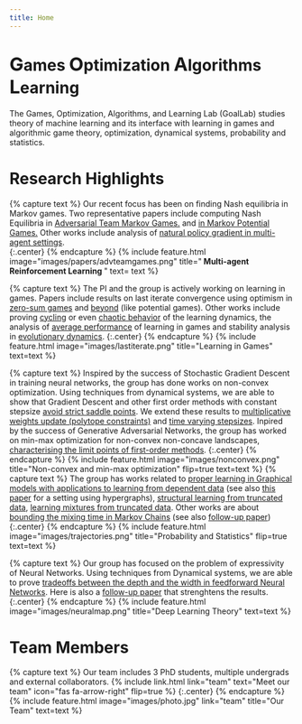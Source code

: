 ```yaml
---
title: Home
---
```


<h1> <span STYLE="font-size:25.0pt">G</span>ames <span STYLE="font-size:25.0pt">O</span>ptimization <span STYLE="font-size:25.0pt">A</span>lgorithms <span STYLE="font-size:25.0pt">L</span>earning </h1>

The Games, Optimization, Algorithms, and Learning Lab (GoalLab) studies theory of machine learning  and its interface with learning in games and algorithmic game theory, optimization, dynamical systems, probability and statistics.

# Research Highlights
{% capture text %}
Our recent focus has been on finding Nash equilibria in Markov games. Two representative papers include computing Nash Equilibria in [Adversarial Team Markov Games.](https://arxiv.org/abs/2208.02204) and [in Markov Potential Games.](https://arxiv.org/abs/2106.01969) Other works include analysis of [natural policy gradient in multi-agent settings](https://arxiv.org/abs/2110.10614).<br/>
{:.center}
{% endcapture %}
{%
  include feature.html
  image="images/papers/advteamgames.png"
  title="<strong> Multi-agent Reinforcement Learning </strong>"
  text= text
%}

{% capture text %}
The PI and the group is actively working on learning in games. Papers include results on last iterate convergence using optimism in [zero-sum games](https://arxiv.org/abs/1807.04252) and [beyond](https://arxiv.org/abs/2203.12056) (like potential games). Other works include proving [cycling](https://arxiv.org/abs/1710.11249) or even [chaotic behavior](https://arxiv.org/abs/1703.01138) of the learning dynamics, the analysis of [average performance](https://arxiv.org/abs/1403.3885) of learning in games and stability analysis in [evolutionary dynamics](https://arxiv.org/abs/1408.6270). 
{:.center}
{% endcapture %}
{%
  include feature.html
  image="images/lastiterate.png"
  title="Learning in Games"
  text=text
%}

{% capture text %}
Inspired by the success of Stochastic Gradient Descent in training neural networks, the group has done works on non-convex optimization. Using techniques from dynamical systems, we are able to show that Gradient Descent and other first order methods with constant stepsize [avoid strict saddle points](https://arxiv.org/abs/1710.07406). We extend these results to [multiplicative weights update (polytope constraints)](https://arxiv.org/abs/1810.05355) and [time varying stepsizes](https://arxiv.org/abs/1906.07772). Inpired by the success of Generative Adversarial Networks, the group has worked on min-max optimization for non-convex non-concave landscapes, [characterising the limit points of first-order methods](https://arxiv.org/abs/1807.03907).
{:.center}
{% endcapture %}
{%
  include feature.html
  image="images/nonconvex.png"
  title="Non-convex and min-max optimization"
  flip=true
  text=text
%}
{% capture text %}
The group has works related to [proper learning in Graphical models with applications to learning from dependent data](https://arxiv.org/abs/1905.03353) (see also [this paper](https://arxiv.org/abs/2003.08259) for a setting using hypergraphs), [structural learning from truncated data](https://arxiv.org/abs/2006.09735), [learning mixtures from truncated data](https://arxiv.org/abs/1902.06958). Other works are about [bounding the mixing time in Markov Chains](https://arxiv.org/abs/1411.6322) (see also [follow-up paper](https://panageas.github.io/files/dsmc.pdf)) 
{:.center}
{% endcapture %}
{%
  include feature.html
  image="images/trajectories.png"
  title="Probability and Statistics"
  flip=true
  text=text
%}

{% capture text %}
Our group has focused on the problem of expressivity of Neural Networks. Using techniques from Dynamical systems, we are able to prove [tradeoffs between the depth and the width in feedforward Neural Networks](https://arxiv.org/abs/1912.04378). Here is also a [follow-up paper](https://arxiv.org/abs/2003.00777) that strenghtens the results.
{:.center}
{% endcapture %}
{%
  include feature.html
  image="images/neuralmap.png"
  title="Deep Learning Theory"
  text=text
%}
# Team Members
{% capture text %}
Our team includes 3 PhD students, multiple undergrads and external collaborators.
{%
  include link.html
  link="team"
  text="Meet our team"
  icon="fas fa-arrow-right"
  flip=true
%}
{:.center}
{% endcapture %}
{%
  include feature.html
  image="images/photo.jpg"
  link="team"
  title="Our Team"
  text=text
%}
